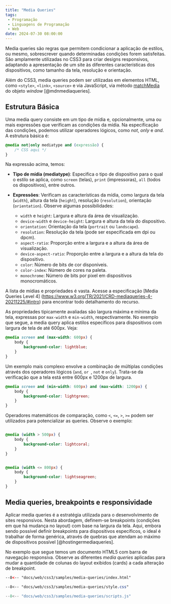 ```yaml
---
title: "Media Queries"
tags:
 - Programação
 - Linguagens de Programação
 - Web
date: 2024-07-30 08:00:00
---
```


Media queries são regras que permitem condicionar a aplicação de estilos, ou mesmo, sobrescrever quando determinadas condições forem satisfeitas. São amplamente utilizadas no CSS3 para criar designs responsivos, adaptando a apresentação de um site às diferentes características dos dispositivos, como tamanho da tela, resolução e orientação. 

Além do CSS3, media queries podem ser utilizadas em elementos HTML, como `<style>`, `<link>`, `<source>` e via JavaScript, via método [matchMedia](https://developer.mozilla.org/en-US/docs/Web/API/Window/matchMedia) do objeto *window* [@mdnmediaqueries].


## Estrutura Básica

Uma media query consiste em um tipo de mídia e, opcionalmente, uma ou mais expressões que verificam as condições da mídia. Na especificação das condições, podemos utilizar operadores lógicos, como *not*, *only* e *and*. A estrutura básica é:

```css
@media not|only mediatype and (expressão) {
    /* CSS aqui */
}
```

Na expressão acima, temos:

- **Tipo de mídia (mediatype)**: Especifica o tipo de dispositivo para o qual o estilo se aplica, como `screen` (telas), `print` (impressoras), `all` (todos os dispositivos), entre outros.

- **Expressões**: Verificam as características da mídia, como largura da tela (`width`), altura da tela (`height`), resolução (`resolution`), orientação (`orientation`). Observe algumas possibilidades:
  - `width` e `height`: Largura e altura da área de visualização.
  - `device-width` e `device-height`: Largura e altura da tela do dispositivo.
  - `orientation`: Orientação da tela (`portrait` ou `landscape`).
  - `resolution`: Resolução da tela (pode ser especificada em dpi ou dpcm).
  - `aspect-ratio`: Proporção entre a largura e a altura da área de visualização.
  - `device-aspect-ratio`: Proporção entre a largura e a altura da tela do dispositivo.
  - `color`: Número de bits de cor disponíveis.
  - `color-index`: Número de cores na paleta.
  - `monochrome`: Número de bits por pixel em dispositivos monocromáticos.


A lista de mídias e propriedades é vasta. Acesse a especificação [Media Queries Level 4] (https://www.w3.org/TR/2021/CRD-mediaqueries-4-20211225/#intro) para encontrar todo detalhamento do recurso.


As propriedades tipicamente avaliadas são largura máxima e mínima da tela, expressas por `max-width` e `min-width`, respectivamente. No exemplo que segue, a media query aplica estilos específicos para dispositivos com largura de tela de até 600px. Veja:

```css
@media screen and (max-width: 600px) {
    body {
        background-color: lightblue;
    }
}
```

Um exemplo mais complexo envolve a combinação de múltiplas condições através dos operadores lógicos (`and`, `or `, `not` e `only`). Trata-se da verificação que a tela está entre 600px e 1200px de largura.

```css
@media screen and (min-width: 600px) and (max-width: 1200px) {
    body {
        background-color: lightgreen;
    }
}
```

Operadores matemáticos de comparação, como `<`, `<=`, `>`, `>=` podem ser utilizados para potencializar as queries. Observe o exemplo:

```css

@media (width > 500px) {
    body {
        background-color: lightcoral;
    }
}


@media (width <= 800px) {
    body {
        background-color: lightseagreen;
    }
}

```

## Media queries, breakpoints e responsividade

Aplicar media queries é a estratégia utilizada para o desenvolvimento de sites responsivos. Nesta abordagem, definem-se breakpoints (condições em que há mudança no layout) com base na largura da tela. Aqui, embora sendo possível definir breakpoints para dispositivos específicos, o ideal é trabalhar de forma genérica, através de quebras que atendam ao máximo de dispositivos possível [@hostingermediaqueries].

No exemplo que segue temos um documento HTML5 com barra de navegação responsiva. Observe as diferentes *media queries* aplicadas para mudar a quantidade de colunas do layout exibidos (cards) a cada alteração de breakpoint.



```html title="index.html"
--8<-- "docs/web/css3/samples/media-queries/index.html"
```


```css title="style.css"
--8<-- "docs/web/css3/samples/media-queries/style.css"
```


```javascript title="scripts.js"
--8<-- "docs/web/css3/samples/media-queries/scripts.js"
```